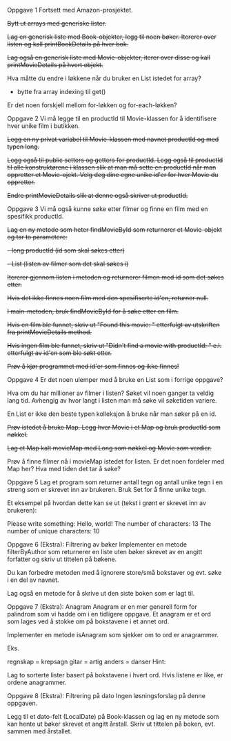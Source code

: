 Oppgave 1
Fortsett med Amazon-prosjektet. 

~~Bytt ut arrays med generiske lister.~~

~~Lag en generisk liste med Book-objekter, legg til noen bøker. Itererer over listen og kall printBookDetails på hver bok.~~

~~Lag også en generisk liste med Movie-objekter, iterer over disse og kall printMovieDetails på hvert objekt.~~

Hva måtte du endre i løkkene når du bruker en List istedet for array?
- bytte fra array indexing til get()

Er det noen forskjell mellom for-løkken og for-each-løkken?



Oppgave 2
Vi må legge til en productId til Movie-klassen for å identifisere hver unike film i butikken.

~~Legg en ny privat variabel til Movie-klassen med navnet productId og med typen long.~~

~~Legg også til public setters og getters for productId. Legg også til productId til alle konstruktørene i klassen slik at man må sette en productId når man oppretter et Movie-ojekt. Velg deg dine egne unike id'er for hver Movie du oppretter.~~

~~Endre printMovieDetails slik at denne også skriver ut productId.~~

Oppgave 3
Vi må også kunne søke etter filmer og finne en film med en spesifikk productId.

~~Lag en ny metode som heter findMovieById som returnerer et Movie-objekt og tar to parametere:~~

~~- long productId (id som skal søkes etter)~~

~~- List<Movie> (listen av filmer som det skal søkes i)~~

~~Itererer gjennom listen i metoden og returnerer filmen med id som det søkes etter.~~

~~Hvis det ikke finnes noen film med den spesifiserte id'en, returner null.~~

~~I main-metoden, bruk findMovieById for å søke etter en film.~~

~~Hvis en film ble funnet, skriv ut "Found this movie: " etterfulgt av utskriften fra printMovieDetails method.~~

~~Hvis ingen film ble funnet, skriv ut "Didn't find a movie with productId: " e.l. etterfulgt av id'en som ble søkt etter.~~

~~Prøv å kjør programmet med id'er som finnes og ikke finnes!~~


Oppgave 4
Er det noen ulemper med å bruke en List som i forrige oppgave?

Hva om du har millioner av filmer i listen? Søket vil noen ganger ta veldig lang tid. Avhengig av hvor langt i listen man må søke vil søketiden variere.

En List er ikke den beste typen kolleksjon å bruke når man søker på en id.

~~Prøv istedet å bruke Map. Legg hver Movie i et Map og bruk productId som nøkkel.~~

~~Lag et Map kalt movieMap med Long som nøkkel og Movie som verdier.~~

Prøv å finne filmer nå i movieMap istedet for listen. Er det noen fordeler med Map her? Hva med tiden det tar å søke?

Oppgave 5
Lag et program som returner antall tegn og antall unike tegn i en streng som er skrevet inn av brukeren. Bruk Set<Character> for å finne unike tegn.

Et eksempel på hvordan dette kan se ut (tekst i grønt er skrevet inn av brukeren):

Please write something: Hello, world!
The number of characters: 13
The number of unique characters: 10

Oppgave 6 (Ekstra): Filtrering av bøker
Implementer en metode filterByAuthor som returnerer en liste uten bøker skrevet av en angitt forfatter og skriv ut tittelen på bøkene.

Du kan forbedre metoden med å ignorere store/små bokstaver og evt. søke i en del av navnet.

Lag også en metode for å skrive ut den siste boken som er lagt til.



Oppgave 7 (Ekstra): Anagram
Anagram er en mer generell form for palindrom som vi hadde om i en tidligere oppgave. Et anagram er et ord som lages ved å stokke om på bokstavene i et annet ord.

Implementer en metode isAnagram som sjekker om to ord er anagrammer.

Eks.

regnskap = krepsagn
gitar = artig
anders = danser
Hint:

Lag to sorterte lister basert på bokstavene i hvert ord. Hvis listene er like, er ordene anagrammer.

Oppgave 8 (Ekstra): Filtrering på dato
Ingen løsningsforslag på denne oppgaven.

Legg til et dato-felt (LocalDate) på Book-klassen og lag en ny metode som kan hente ut bøker skrevet et angitt årstall. Skriv ut tittelen på boken, evt. sammen med årstallet.